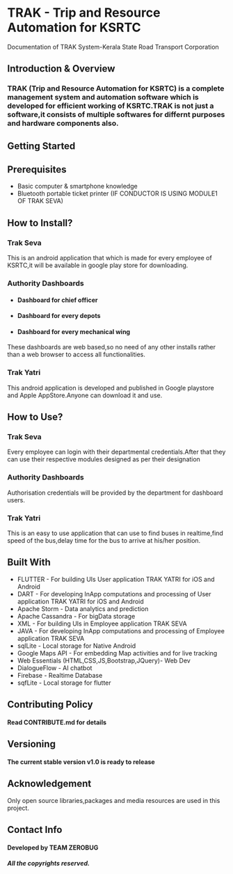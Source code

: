 # TRAK - Trip and Resource Automation for KSRTC
Documentation of TRAK System-Kerala State Road Transport Corporation

## Introduction & Overview
### TRAK (Trip and Resource Automation for KSRTC) is a complete management system and automation software which is developed for efficient working of KSRTC.TRAK is not just a software,it consists of multiple softwares for differnt purposes and hardware components also.
## Getting Started
## Prerequisites
- Basic computer & smartphone knowledge
- Bluetooth portable ticket printer (IF CONDUCTOR IS USING MODULE1 OF TRAK SEVA)
## How to Install?
### Trak Seva
This is an android application that which is made for every employee of KSRTC,it will be available in google play store for downloading.
### Authority Dashboards
- #### Dashboard for chief officer
- #### Dashboard for every depots
- #### Dashboard for every mechanical wing
These dashboards are web based,so no need of any other installs rather than a web browser to access all functionalities.
### Trak Yatri
This android application is developed and published in Google playstore and Apple AppStore.Anyone can download it and use.
## How to Use?
### Trak Seva
Every employee can login with their departmental credentials.After that they can use their respective modules designed as per their designation
### Authority Dashboards
Authorisation credentials will be provided by the department for dashboard users.
### Trak Yatri
This is an easy to use application that can use to find buses in realtime,find speed of the bus,delay time for the bus to arrive at his/her position.

## Built With
* FLUTTER - For building UIs User application TRAK YATRI for iOS and Android
* DART - For developing InApp computations and processing of User application TRAK YATRI for iOS and Android
* Apache Storm - Data analytics and prediction
* Apache Cassandra - For bigData storage
* XML - For building UIs in Employee application TRAK SEVA
* JAVA - For developing InApp computations and processing of Employee application TRAK SEVA
* sqlLite - Local storage for Native Android
* Google Maps API - For embedding Map activities and for live tracking
* Web Essentials (HTML,CSS,JS,Bootstrap,JQuery)- Web Dev
* DialogueFlow - AI chatbot
* Firebase - Realtime Database
* sqfLite - Local storage for flutter
## Contributing Policy
#### Read CONTRIBUTE.md for details
## Versioning
#### The current stable version v1.0 is ready to release
## Acknowledgement
Only open source libraries,packages and media resources are used in this project.

## Contact Info
#### Developed by TEAM ZEROBUG
##### All the copyrights reserved.
